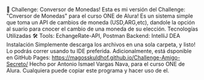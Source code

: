 🚀 Challenge: Conversor de Monedas! Esta es mi versión del Challenge: "Cnversor de Monedas" para el curso ONE de Alura! Es un sistema simple que toma un API de cambios de moneda (USD,ARG,etc), dandole la opción al suario para cnocer el cambio de una moneda de su elección. Tecnologías Utilizadas 🛠️ Tools: EchangeRate-API, Postman Backend: IntelliJ DEA Instalación Simplemente descarga los archivos en una sola carpeta, y listo! Lo podrás correr usando tu IDE preferida. Adicionalmente, está dsponible en GitHub Pages: https://magosskuldhof.github.io/Challenge-Amigo-Secreto/ Hecho por Antonio Ismael Vargas Nava, para el curso ONE de Alura. Cualquiera puede copiar este programa y hacer uso de el.
